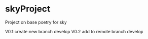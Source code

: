 # skyProject
Project on base poetry for sky

V0.1 create new branch develop
V0.2 add to remote branch develop
